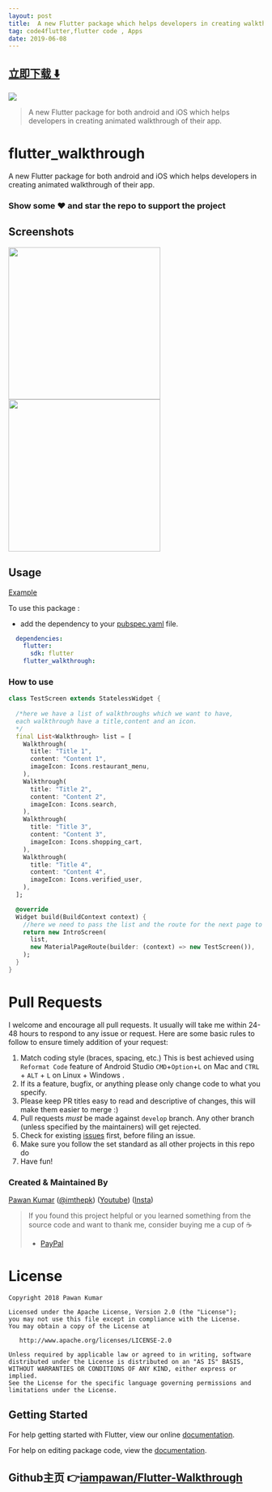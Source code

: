 ```yaml
---
layout: post
title:  A new Flutter package which helps developers in creating walkthrough
tag: code4flutter,flutter code , Apps
date: 2019-06-08
---
```


 


## [立即下载 ️⬇️ ](https://codeload.github.com/iampawan/Flutter-Walkthrough/zip/master) 


 
![](https://flutterawesome.com/content/images/2018/12/flutter_walkthrough.jpg)
 
>
> A new Flutter package for both android and iOS which helps developers in creating animated walkthrough of their app.
>

 
# flutter_walkthrough

A new Flutter package for both android and iOS which helps developers in creating animated walkthrough of their app.

### Show some :heart: and star the repo to support the project

## Screenshots

<img src="https://raw.githubusercontent.com/iampawan/Flutter-Walkthrough/master/ss1.png" height="300em" /> <img src="ss2.png" height="300em" />

## Usage

[Example](https://github.com/iampawan/Flutter-Walkthrough/blob/master/example/example_app.dart)

To use this package :

* add the dependency to your [pubspec.yaml](https://github.com/iampawan/Flutter-Walkthrough/blob/master/pubspec.yaml) file.

```yaml
  dependencies:
    flutter:
      sdk: flutter
    flutter_walkthrough:
```

### How to use

```dart
class TestScreen extends StatelessWidget {
  
  /*here we have a list of walkthroughs which we want to have, 
  each walkthrough have a title,content and an icon.
  */
  final List<Walkthrough> list = [
    Walkthrough(
      title: "Title 1",
      content: "Content 1",
      imageIcon: Icons.restaurant_menu,
    ),
    Walkthrough(
      title: "Title 2",
      content: "Content 2",
      imageIcon: Icons.search,
    ),
    Walkthrough(
      title: "Title 3",
      content: "Content 3",
      imageIcon: Icons.shopping_cart,
    ),
    Walkthrough(
      title: "Title 4",
      content: "Content 4",
      imageIcon: Icons.verified_user,
    ),
  ];

  @override
  Widget build(BuildContext context) {
    //here we need to pass the list and the route for the next page to be opened after this.
    return new IntroScreen(
      list,
      new MaterialPageRoute(builder: (context) => new TestScreen()),
    );
  }
}
```
# Pull Requests

I welcome and encourage all pull requests. It usually will take me within 24-48 hours to respond to any issue or request. Here are some basic rules to follow to ensure timely addition of your request:

1.  Match coding style (braces, spacing, etc.) This is best achieved using `Reformat Code` feature of Android Studio `CMD`+`Option`+`L` on Mac and `CTRL` + `ALT` + `L` on Linux + Windows .
2.  If its a feature, bugfix, or anything please only change code to what you specify.
3.  Please keep PR titles easy to read and descriptive of changes, this will make them easier to merge :)
4.  Pull requests _must_ be made against `develop` branch. Any other branch (unless specified by the maintainers) will get rejected.
5.  Check for existing [issues](https://github.com/iampawan/Flutter-Walkthrough/issues) first, before filing an issue.
6.  Make sure you follow the set standard as all other projects in this repo do
7.  Have fun!

### Created & Maintained By

[Pawan Kumar](https://github.com/iampawan) ([@imthepk](https://www.twitter.com/imthepk)) ([Youtube](https://www.youtube.com/c/MTechViral))
([Insta](https://www.instagram.com/codepur_ka_superhero))

> If you found this project helpful or you learned something from the source code and want to thank me, consider buying me a cup of :coffee:
>
> * [PayPal](https://www.paypal.me/imthepk/)

# License

    Copyright 2018 Pawan Kumar

    Licensed under the Apache License, Version 2.0 (the "License");
    you may not use this file except in compliance with the License.
    You may obtain a copy of the License at

       http://www.apache.org/licenses/LICENSE-2.0

    Unless required by applicable law or agreed to in writing, software
    distributed under the License is distributed on an "AS IS" BASIS,
    WITHOUT WARRANTIES OR CONDITIONS OF ANY KIND, either express or implied.
    See the License for the specific language governing permissions and
    limitations under the License.


## Getting Started

For help getting started with Flutter, view our online [documentation](https://flutter.io/).

For help on editing package code, view the [documentation](https://flutter.io/developing-packages/).

## Github主页 👉[iampawan/Flutter-Walkthrough](http://github.com/iampawan/Flutter-Walkthrough)